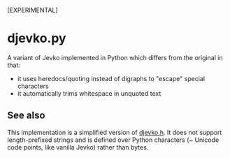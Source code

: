 [EXPERIMENTAL]

# djevko.py

A variant of Jevko implemented in Python which differs from the original in that:

* it uses heredocs/quoting instead of digraphs to "escape" special characters
* it automatically trims whitespace in unquoted text

## See also

This implementation is a simplified version of [djevko.h](https://github.com/jevko/djevko.h). It does not support length-prefixed strings and is defined over Python characters (~ Unicode code points, like vanilla Jevko) rather than bytes.